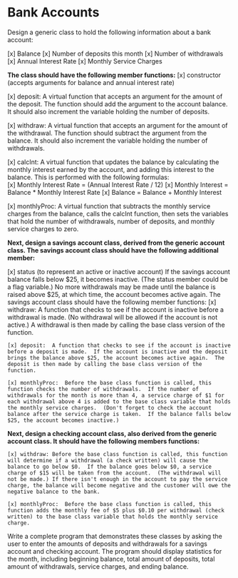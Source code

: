 # Bank Accounts

Design a generic class to hold the following information about a bank account:

[x] Balance
[x] Number of deposits this month
[x] Number of withdrawals
[x] Annual Interest Rate
[x] Monthly Service Charges

__The class should have the following member functions:__
[x] constructor (accepts arguments for balance and annual interest rate)

[x] deposit: A virtual function that accepts an argument for the amount of the deposit.  The function should add the argument to the account balance.  It should also increment the variable holding the number of deposits.

[x] withdraw:  A virtual function that accepts an argument for the amount of the withdrawal.  The function should subtract the argument from the balance.  It should also increment the variable holding the number of withdrawals.

[x] calcInt:  A virtual function that updates the balance by calculating the monthly interest earned by the account, and adding this interest to the balance.  This is performed with the following formulas:  
    [x] Monthly Interest Rate = (Annual Interest Rate / 12)
    [x] Monthly Interest = Balance * Monthly Interest Rate
    [x] Balance = Balance + Monthly Interest

[x] monthlyProc:  A virtual function that subtracts the monthly service charges from the balance, calls the calcInt function, then sets the variables that hold the number of withdrawals, number of deposits, and monthly service charges to zero.

__Next, design a savings account class, derived from the generic account class. The savings account class should have the following additional member:__

[x] status (to represent an active or inactive account)
If the savings account balance falls below $25, it becomes inactive.  (The status member could be a flag variable.)  No more withdrawals may be made until the balance is raised above $25, at which time, the account becomes active again.  The savings account class should have the following member functions:
    [x] withdraw:  A function that checks to see if the account is inactive before a withdrawal is made.  (No withdrawal will be allowed if the account is not active.)  A withdrawal is then made by calling the base class version of the function.

    [x] deposit:  A function that checks to see if the account is inactive before a deposit is made.  If the account is inactive and the deposit brings the balance above $25, the account becomes active again.  The deposit is then made by calling the base class version of the function.

    [x] monthlyProc:  Before the base class function is called, this function checks the number of withdrawals.  If the number of withdrawals for the month is more than 4, a service charge of $1 for each withdrawal above 4 is added to the base class variable that holds the monthly service charges.  (Don't forget to check the account balance after the service charge is taken.  If the balance falls below $25, the account becomes inactive.)

__Next, design a checking account class, also derived from the generic account class. It should have the following members functions:__

    [x] withdraw: Before the base class function is called, this function will determine if a withdrawal (a check written) will cause the balance to go below $0.  If the balance goes below $0, a service charge of $15 will be taken from the account.  (The withdrawal will not be made.) If there isn't enough in the account to pay the service charge, the balance will become negative and the customer will owe the negative balance to the bank.

    [x] monthlyProc:  Before the base class function is called, this function adds the monthly fee of $5 plus $0.10 per withdrawal (check written) to the base class variable that holds the monthly service charge.

Write a complete program that demonstrates these classes by asking the user to enter the amounts of deposits and withdrawals for a savings account and checking account.  The program should display statistics for the month, including beginning balance, total amount of deposits, total amount of withdrawals, service charges, and ending balance.
